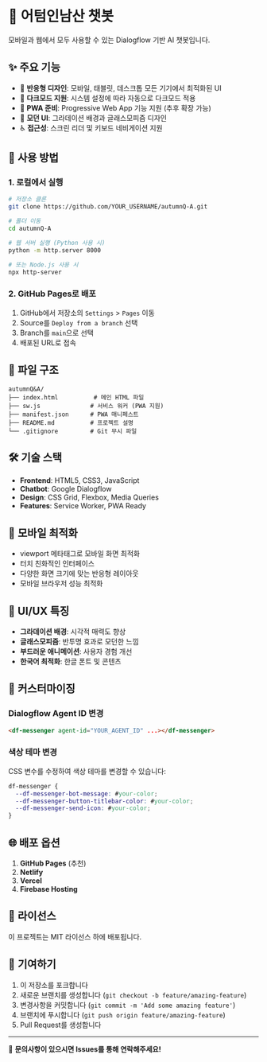 # 🍂 어텀인남산 챗봇

모바일과 웹에서 모두 사용할 수 있는 Dialogflow 기반 AI 챗봇입니다.

## ✨ 주요 기능

- 📱 **반응형 디자인**: 모바일, 태블릿, 데스크톱 모든 기기에서 최적화된 UI
- 🌙 **다크모드 지원**: 시스템 설정에 따라 자동으로 다크모드 적용
- 🚀 **PWA 준비**: Progressive Web App 기능 지원 (추후 확장 가능)
- 🎨 **모던 UI**: 그라데이션 배경과 글래스모피즘 디자인
- ♿ **접근성**: 스크린 리더 및 키보드 네비게이션 지원

## 🚀 사용 방법

### 1. 로컬에서 실행

```bash
# 저장소 클론
git clone https://github.com/YOUR_USERNAME/autumnQ-A.git

# 폴더 이동
cd autumnQ-A

# 웹 서버 실행 (Python 사용 시)
python -m http.server 8000

# 또는 Node.js 사용 시
npx http-server
```

### 2. GitHub Pages로 배포

1. GitHub에서 저장소의 `Settings` > `Pages` 이동
2. Source를 `Deploy from a branch` 선택
3. Branch를 `main`으로 선택
4. 배포된 URL로 접속

## 📂 파일 구조

```
autumnQ&A/
├── index.html          # 메인 HTML 파일
├── sw.js              # 서비스 워커 (PWA 지원)
├── manifest.json      # PWA 매니페스트
├── README.md          # 프로젝트 설명
└── .gitignore         # Git 무시 파일
```

## 🛠️ 기술 스택

- **Frontend**: HTML5, CSS3, JavaScript
- **Chatbot**: Google Dialogflow
- **Design**: CSS Grid, Flexbox, Media Queries
- **Features**: Service Worker, PWA Ready

## 📱 모바일 최적화

- viewport 메타태그로 모바일 화면 최적화
- 터치 친화적인 인터페이스
- 다양한 화면 크기에 맞는 반응형 레이아웃
- 모바일 브라우저 성능 최적화

## 🎨 UI/UX 특징

- **그라데이션 배경**: 시각적 매력도 향상
- **글래스모피즘**: 반투명 효과로 모던한 느낌
- **부드러운 애니메이션**: 사용자 경험 개선
- **한국어 최적화**: 한글 폰트 및 콘텐츠

## 🔧 커스터마이징

### Dialogflow Agent ID 변경

```html
<df-messenger agent-id="YOUR_AGENT_ID" ...></df-messenger>
```

### 색상 테마 변경

CSS 변수를 수정하여 색상 테마를 변경할 수 있습니다:

```css
df-messenger {
  --df-messenger-bot-message: #your-color;
  --df-messenger-button-titlebar-color: #your-color;
  --df-messenger-send-icon: #your-color;
}
```

## 🌐 배포 옵션

1. **GitHub Pages** (추천)
2. **Netlify**
3. **Vercel**
4. **Firebase Hosting**

## 📄 라이선스

이 프로젝트는 MIT 라이선스 하에 배포됩니다.

## 🤝 기여하기

1. 이 저장소를 포크합니다
2. 새로운 브랜치를 생성합니다 (`git checkout -b feature/amazing-feature`)
3. 변경사항을 커밋합니다 (`git commit -m 'Add some amazing feature'`)
4. 브랜치에 푸시합니다 (`git push origin feature/amazing-feature`)
5. Pull Request를 생성합니다

---

💬 **문의사항이 있으시면 Issues를 통해 연락해주세요!**
